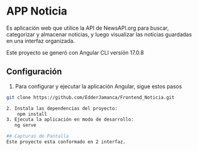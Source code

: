 
# APP Noticia

Es aplicación web que utilice la API de NewsAPI.org para buscar, categorizar y
almacenar noticias, y luego visualizar las noticias guardadas en una interfaz organizada.

Este proyecto se generó con Angular CLI versión 17.0.8

## Configuración

1. Para configurar y ejecutar la aplicación Angular, sigue estos pasos
```bash
git clone https://github.com/EdderJamanca/Frontend_Noticia.git

2. Instala las dependencias del proyecto:
    npm install
3. Ejecuta la aplicación en modo de desarrollo:
   ng serve

## Capturas de Pantalla
Este proyecto esta conformado en 2 interfaz.
